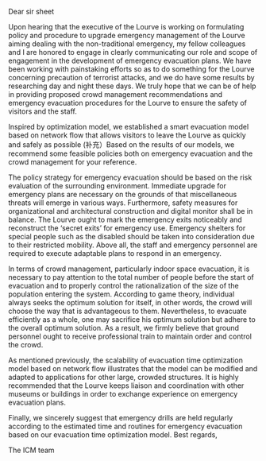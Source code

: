 Dear sir sheet

Upon hearing that the executive of the Lourve is working on formulating policy and procedure to upgrade emergency management of the Lourve aiming dealing with the non-traditional emergency, my fellow colleagues and I are honored to engage in clearly communicating our role and scope of engagement in the development of emergency evacuation plans. We have been working with painstaking efforts so as to do something for the Lourve concerning precaution of terrorist attacks, and we do have some results by researching day and night these days. We truly hope that we can be of help in providing proposed crowd management recommendations and emergency evacuation procedures for the Lourve to ensure the safety of visitors and the staff.

Inspired by optimization model, we established a smart evacuation model based on network flow that allows visitors to leave the Lourve as quickly and safely as possible (补充）Based on the results of our models, we recommend some feasible policies both on emergency evacuation and the crowd management for your reference.

The policy strategy for emergency evacuation should be based on the risk evaluation of the surrounding environment. Immediate upgrade for emergency plans are necessary on the grounds of that miscellaneous threats will emerge in various ways. Furthermore, safety measures for organizational and architectural construction and digital monitor shall be in balance. The Lourve ought to mark the emergency exits noticeably and reconstruct the ‘secret exits’ for emergency use. Emergency shelters for special people such as the disabled should be taken into consideration due to their restricted mobility. Above all, the staff and emergency personnel are required to execute adaptable plans to respond in an emergency.


In terms of crowd management,  particularly indoor space evacuation, it is necessary to pay attention to the total number of people before the start of evacuation and to properly control the rationalization of the size of the population entering the system. According to game theory, individual always seeks the optimum solution for itself, in other words, the crowd will choose the way that is advantageous to them. Nevertheless, to evacuate efficiently as a whole, one may sacrifice his optimum solution but adhere to the overall optimum solution. As a result, we firmly believe that ground personnel ought to receive professional train to maintain order and control the crowd.

As mentioned previously, the scalability of evacuation time optimization model based on network flow illustrates that the model can be modified and adapted to applications for other large, crowded structures. It is highly recommended that the Lourve keeps liaison and coordination with other museums or buildings in order to exchange experience on emergency evacuation plans. 

Finally, we sincerely suggest that emergency drills are held regularly according to the estimated time and routines for emergency evacuation based on our evacuation time optimization model.
Best regards,

The ICM team